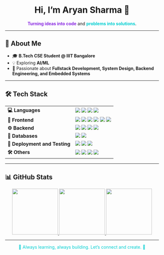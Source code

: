 <!-- Profile README for Aryan Sharma -->

<h1 align="center">Hi, I’m Aryan Sharma 👋</h1>

<p align="center">
  <b style="color:#8A2BE2">Turning ideas into code</b> and <b style="color:#00CED1">problems into solutions</b>.
</p>

---

## 🚀 About Me

- 🎓 **B.Tech CSE Student @ IIIT Bangalore**  
- 💡 Exploring **AI/ML**   
- 🎯 Passionate about **Fullstack Development, System Design, Backend Engineering, and Embedded Systems**  

---

## 🛠 Tech Stack

<table>
  <tr>
    <td><strong>💻 Languages</strong></td>
    <td>
      <img src="https://img.shields.io/badge/C-00599C?style=for-the-badge&logo=c&logoColor=white" />
      <img src="https://img.shields.io/badge/C++-00599C?style=for-the-badge&logo=c%2B%2B&logoColor=white" />
      <img src="https://img.shields.io/badge/Python-3776AB?style=for-the-badge&logo=python&logoColor=white" />
      <img src="https://img.shields.io/badge/JavaScript-F7DF1E?style=for-the-badge&logo=javascript&logoColor=black" />
    </td>
  </tr>
  <tr>
    <td><strong>🎨 Frontend</strong></td>
    <td>
      <img src="https://img.shields.io/badge/HTML5-E34F26?style=for-the-badge&logo=html5&logoColor=white" />
      <img src="https://img.shields.io/badge/CSS3-1572B6?style=for-the-badge&logo=css3&logoColor=white" />
      <img src="https://img.shields.io/badge/React-61DAFB?style=for-the-badge&logo=react&logoColor=black" />
      <img src="https://img.shields.io/badge/TailwindCSS-38B2AC?style=for-the-badge&logo=tailwind-css&logoColor=white" />
      <img src="https://img.shields.io/badge/ShadCN-000000?style=for-the-badge&logoColor=white" />
      <img src="https://img.shields.io/badge/Rive-00AEEF?style=for-the-badge&logo=rive&logoColor=white" />
    </td>
  </tr>
  <tr>
    <td><strong>⚙️ Backend</strong></td>
    <td>
      <img src="https://img.shields.io/badge/Node.js-339933?style=for-the-badge&logo=node.js&logoColor=white" />
      <img src="https://img.shields.io/badge/Express.js-000000?style=for-the-badge&logo=express&logoColor=white" />
      <img src="https://img.shields.io/badge/Redis-DC382D?style=for-the-badge&logo=redis&logoColor=white" />
      <img src="https://img.shields.io/badge/BullMQ-E02525?style=for-the-badge&logoColor=white" />
    </td>
  </tr>

  <tr>
    <td><strong>💾 Databases</strong></td>
    <td>
      <img src="https://img.shields.io/badge/MongoDB-47A248?style=for-the-badge&logo=mongodb&logoColor=white" />
      <img src="https://img.shields.io/badge/MySQL-4479A1?style=for-the-badge&logo=mysql&logoColor=white" />
    </td>
  </tr>
  <tr>
    <td><strong>🧪 Deployment and Testing </strong></td>
    <td>
      <img src="https://img.shields.io/badge/Microsoft%20Azure-0089D6?style=for-the-badge&logo=microsoft-azure&logoColor=white" />
      <img src="https://img.shields.io/badge/Render-46E3B7?style=for-the-badge&logo=render&logoColor=white" />
      <img src="https://img.shields.io/badge/Postman-FF6C37?style=for-the-badge&logo=postman&logoColor=white" />
    </td>
  </tr>
<!--   <tr>
    <td><strong>🧠 AI / ML</strong></td>
    <td>
      <img src="https://img.shields.io/badge/Numpy-013243?style=for-the-badge&logo=numpy&logoColor=white" />
      <img src="https://img.shields.io/badge/Pandas-150458?style=for-the-badge&logo=pandas&logoColor=white" />
      <img src="https://img.shields.io/badge/Scikit--Learn-F7931E?style=for-the-badge&logo=scikit-learn&logoColor=white" />
      <img src="https://img.shields.io/badge/Matplotlib-11557C?style=for-the-badge&logo=matplotlib&logoColor=white" />
    </td>
  </tr> -->
  <tr>
    <td><strong>🛠 Others</strong></td>
    <td>
      <img src="https://img.shields.io/badge/Git-F05032?style=for-the-badge&logo=git&logoColor=white" />
      <img src="https://img.shields.io/badge/Linux-FCC624?style=for-the-badge&logo=linux&logoColor=black" />
      <img src="https://img.shields.io/badge/Docker-2496ED?style=for-the-badge&logo=docker&logoColor=white" />
      <img src="https://img.shields.io/badge/Figma-F24E1E?style=for-the-badge&logo=figma&logoColor=white" />
    </td>
  </tr>
</table>

---

## 📊 GitHub Stats

<p align="center">
  <a href="https://github.com/aryansharma0305" target="_blank">
    <img src="https://github-readme-stats.vercel.app/api?username=aryansharma0305&show_icons=true&theme=dark&hide_border=true&count_private=true&bg_color=000000,353841,272A36&title_color=00CED1&icon_color=8A2BE2" height="150"/>
  </a>
  <a href="https://github.com/aryansharma0305" target="_blank">
    <img src="https://github-readme-stats.vercel.app/api/top-langs/?username=aryansharma0305&layout=compact&theme=dark&hide_border=true&langs_count=6" height="150"/>
  </a>
  <a href="https://github.com/aryansharma0305" target="_blank">
    <img src="https://github-readme-streak-stats.herokuapp.com/?user=aryansharma0305&theme=dark&hide_border=true&background=000000&stroke=8A2BE2&ring=00CED1" height="150"/>
  </a>
</p>

---

<p align="center" style="color:#00CED1">
  🚀 Always learning, always building. Let’s connect and create. 🚀
</p>

